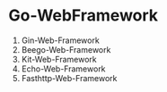 # Go-WebFramework
1. Gin-Web-Framework 
2. Beego-Web-Framework
3. Kit-Web-Framework
4. Echo-Web-Framework 
5. Fasthttp-Web-Framework
